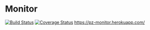 # Monitor
[![Build Status](https://travis-ci.org/PZ-Grupa-5-2018/Monitor.svg?branch=master)](https://travis-ci.org/PZ-Grupa-5-2018/Monitor)
[![Coverage Status](https://coveralls.io/repos/github/PZ-Grupa-5-2018/Monitor/badge.svg?branch=master)](https://coveralls.io/github/PZ-Grupa-5-2018/Monitor?branch=master)
https://pz-monitor.herokuapp.com/